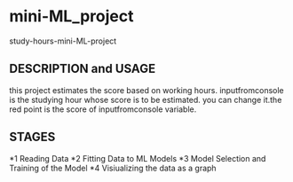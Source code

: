 # mini-ML_project
study-hours-mini-ML-project

## DESCRIPTION and USAGE
this project estimates the score based on working hours. inputfromconsole is the studying hour whose score is to be estimated. you can change it.the red point is the score of inputfromconsole variable.

## STAGES 
*1 Reading Data
*2 Fitting Data to ML Models
*3 Model Selection and Training of the Model
*4 Visiualizing the data as a graph




